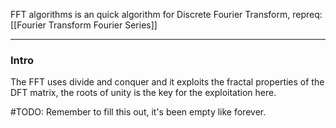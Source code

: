 FFT algorithms is an quick algorithm for Discrete Fourier Transform,
repreq: [[Fourier Transform Fourier Series]]

---

### **Intro**
The FFT uses divide and conquer and it exploits the fractal properties of the DFT matrix, the roots of unity is the key for the exploitation here. 

#TODO: Remember to fill this out, it's been empty like forever. 



